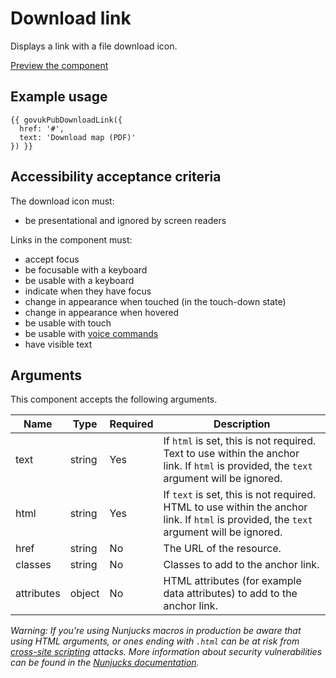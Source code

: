 # Download link

Displays a link with a file download icon.



[Preview the component](https://govuk-website-prototype.herokuapp.com/components/download-link/)

## Example usage

```
{{ govukPubDownloadLink({
  href: '#',
  text: 'Download map (PDF)'
}) }}
```

## Accessibility acceptance criteria

The download icon must:

- be presentational and ignored by screen readers

Links in the component must:

- accept focus
- be focusable with a keyboard
- be usable with a keyboard
- indicate when they have focus
- change in appearance when touched (in the touch-down state)
- change in appearance when hovered
- be usable with touch
- be usable with [voice commands](https://www.w3.org/WAI/perspectives/voice.html)
- have visible text

## Arguments

This component accepts the following arguments.

|Name|Type|Required|Description|
|---|---|---|---|
|text|string|Yes|If `html` is set, this is not required. Text to use within the anchor link. If `html` is provided, the `text` argument will be ignored.|
|html|string|Yes|If `text` is set, this is not required. HTML to use within the anchor link. If `html` is provided, the `text` argument will be ignored.|
|href|string|No|The URL of the resource.|
|classes|string|No|Classes to add to the anchor link.|
|attributes|object|No|HTML attributes (for example data attributes) to add to the anchor link.|


*Warning: If you’re using Nunjucks macros in production be aware that using HTML arguments, or ones ending with `.html` can be at risk from [cross-site scripting](https://en.wikipedia.org/wiki/Cross-site_scripting) attacks. More information about security vulnerabilities can be found in the [Nunjucks documentation](https://mozilla.github.io/nunjucks/api.html#user-defined-templates-warning).*
